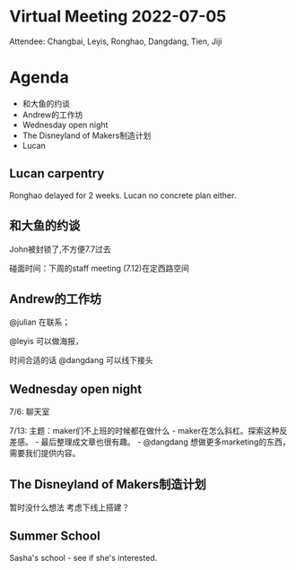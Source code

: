 Virtual Meeting 2022-07-05
========

Attendee: Changbai, Leyis, Ronghao, Dangdang, Tien, Jiji

# Agenda

- 和大鱼的约谈
- Andrew的工作坊
- Wednesday open night
- The Disneyland of Makers制造计划
- Lucan

## Lucan carpentry

Ronghao delayed for 2 weeks.
Lucan no concrete plan either.

## 和大鱼的约谈

John被封锁了,不方便7.7过去

碰面时间：下周的staff meeting (7.12)在定西路空间

## Andrew的工作坊

@julian 在联系；

@leyis 可以做海报，

时间合适的话 @dangdang 可以线下接头

## Wednesday open night

7/6: 聊天室

7/13: 主题：maker们不上班的时候都在做什么
	- maker在怎么斜杠。探索这种反差感。
	- 最后整理成文章也很有趣。
	- @dangdang 想做更多marketing的东西，需要我们提供内容。

## The Disneyland of Makers制造计划

暂时没什么想法
考虑下线上搭建？

## Summer School

Sasha's school - see if she's interested.